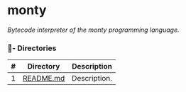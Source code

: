 # monty
_Bytecode interpreter of the monty programming language._

### :file_folder:- Directories

#|Directory|Description
---|---|---
1|[README.md](./README.md)| Description.

